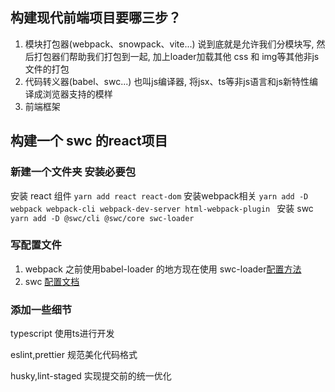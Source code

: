 ## 构建现代前端项目要哪三步？
1. 模块打包器(webpack、snowpack、vite...) 说到底就是允许我们分模块写, 然后打包器们帮助我们打包到一起, 加上loader加载其他 css 和 img等其他非js文件的打包
2. 代码转义器(babel、swc...)  也叫js编译器, 将jsx、ts等非js语言和js新特性编译成浏览器支持的模样
3. 前端框架

## 构建一个 swc 的react项目

### 新建一个文件夹 安装必要包

安装 react 组件
`yarn add react react-dom`
安装webpack相关
`yarn add -D webpack webpack-cli webpack-dev-server html-webpack-plugin `
安装 swc
`yarn add -D @swc/cli @swc/core swc-loader`

### 写配置文件

1. webpack
之前使用babel-loader 的地方现在使用 swc-loader[配置方法](https://swc.rs/docs/usage/swc-loader)
2. swc
[配置文档](https://swc.rs/docs/configuration/compilation)

### 添加一些细节

typescript 使用ts进行开发

eslint,prettier 规范美化代码格式

husky,lint-staged 实现提交前的统一优化

